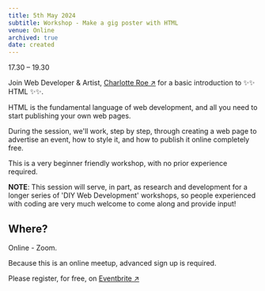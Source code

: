 ```yaml
---
title: 5th May 2024
subtitle: Workshop - Make a gig poster with HTML
venue: Online
archived: true
date: created
---
```


17.30 – 19.30 

Join Web Developer & Artist, <a href="https://charlotteroe.space/" target="_blank" rel="noopener noreferrer">Charlotte Roe ↗</a> for a 
basic introduction to ✨✨ HTML ✨✨.

HTML is the fundamental language of web development, and all you need to start publishing your own web pages.

During the session, we'll work, step by step, through creating a web page to advertise an event, how to style it, and how to publish it online completely free.

This is a very beginner friendly workshop, with no prior experience required.

**NOTE**: This session will serve, in part, as research and development for a longer series of 'DIY Web Development' workshops, so people experienced with coding are very much welcome to come along and provide input!

## Where?

Online - Zoom.

Because this is an online meetup, advanced sign up is required.

Please register, for free, on [Eventbrite ↗](https://www.eventbrite.co.uk/e/float-workshop-make-a-gig-poster-with-html-tickets-892538264977?aff=oddtdtcreator)